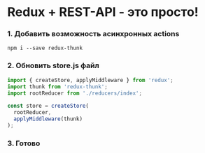 # Redux + REST-API - это просто!

### 1. Добавить возможность асинхронных actions
``` 
npm i --save redux-thunk 
```

### 2. Обновить store.js файл
```javascript
import { createStore, applyMiddleware } from 'redux';
import thunk from 'redux-thunk';
import rootReducer from './reducers/index';
  
const store = createStore(
  rootReducer,
  applyMiddleware(thunk)
);
```

### 3. Готово
